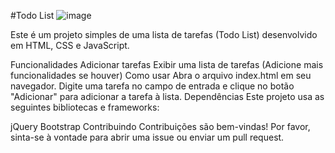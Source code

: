 #Todo List
![image](https://github.com/MaloneDev/todolist/assets/171465969/d6b3c5ad-ed0f-489f-af99-06ae44025af0)

Este é um projeto simples de uma lista de tarefas (Todo List) desenvolvido em HTML, CSS e JavaScript.

Funcionalidades
Adicionar tarefas
Exibir uma lista de tarefas
(Adicione mais funcionalidades se houver)
Como usar
Abra o arquivo index.html em seu navegador.
Digite uma tarefa no campo de entrada e clique no botão "Adicionar" para adicionar a tarefa à lista.
Dependências
Este projeto usa as seguintes bibliotecas e frameworks:

jQuery
Bootstrap
Contribuindo
Contribuições são bem-vindas! Por favor, sinta-se à vontade para abrir uma issue ou enviar um pull request.
